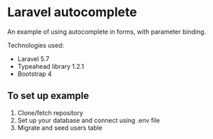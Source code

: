 # Laravel autocomplete

An example of using autocomplete in forms, with parameter binding.

Technologies used:
- Laravel 5.7
- Typeahead library 1.2.1
- Bootstrap 4

## To set up example
1) Clone/fetch repository
2) Set up your database and connect using .env file
3) Migrate and seed users table
